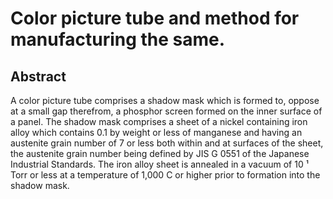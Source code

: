 # Color picture tube and method for manufacturing the same.

## Abstract
A color picture tube comprises a shadow mask which is formed to, oppose at a small gap therefrom, a phosphor screen formed on the inner surface of a panel. The shadow mask comprises a sheet of a nickel containing iron alloy which contains 0.1 by weight or less of manganese and having an austenite grain number of 7 or less both within and at surfaces of the sheet, the austenite grain number being defined by JIS G 0551 of the Japanese Industrial Standards. The iron alloy sheet is annealed in a vacuum of 10 ¹ Torr or less at a temperature of 1,000 C or higher prior to formation into the shadow mask.
